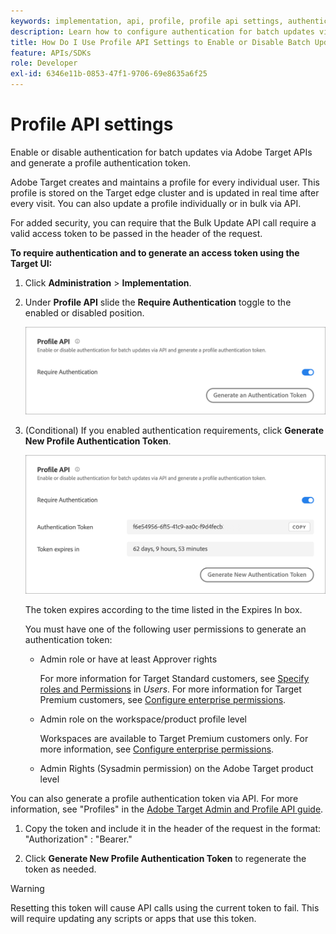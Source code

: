 ```yaml
---
keywords: implementation, api, profile, profile api settings, authentication token
description: Learn how to configure authentication for batch updates via Adobe Target APIs and generate a profile authentication token.
title: How Do I Use Profile API Settings to Enable or Disable Batch Updates?
feature: APIs/SDKs
role: Developer
exl-id: 6346e11b-0853-47f1-9706-69e8635a6f25
---
```

# Profile API settings

Enable or disable authentication for batch updates via Adobe Target APIs and generate a profile authentication token.

Adobe Target creates and maintains a profile for every individual user. This profile is stored on the Target edge cluster and is updated in real time after every visit. You can also update a profile individually or in bulk via API.

For added security, you can require that the Bulk Update API call require a valid access token to be passed in the header of the request.

**To require authentication and to generate an access token using the Target UI:**

1. Click **Administration** > **Implementation**.
1. Under **Profile API** slide the **Require Authentication** toggle to the enabled or disabled position.

   ![alt image](assets/profile_api_settings.png)

1. (Conditional) If you enabled authentication requirements, click **Generate New Profile Authentication Token**.

   ![alt image](assets/profile_api_settings_2.png)

   The token expires according to the time listed in the Expires In box.

   You must have one of the following user permissions to generate an authentication token:

   * Admin role or have at least Approver rights

     For more information for Target Standard customers, see [Specify roles and Permissions](https://experienceleague.adobe.com/docs/target/using/administer/manage-users/users/user-management.html#roles-permissions) in *Users*. For more information for Target Premium customers, see [Configure enterprise permissions](https://experienceleague.adobe.com/docs/target/using/administer/manage-users/enterprise/properties-overview.html).

   * Admin role on the workspace/product profile level

     Workspaces are available to Target Premium customers only. For more information, see [Configure enterprise permissions](https://experienceleague.adobe.com/docs/target/using/administer/manage-users/enterprise/properties-overview.html).

   * Admin Rights (Sysadmin permission) on the Adobe Target product level
  
  You can also generate a profile authentication token via API. For more information, see "Profiles" in the [Adobe Target Admin and Profile API guide](../../administer/admin-api/index.md).

1. Copy the token and include it in the header of the request in the format: "Authorization" : "Bearer."

1. Click **Generate New Profile Authentication Token** to regenerate the token as needed.

>[!WARNING]
>
>Resetting this token will cause API calls using the current token to fail. This will require updating any scripts or apps that use this token.
